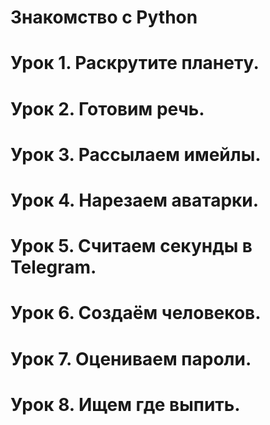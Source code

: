# Знакомство с Python

# Урок 1. Раскрутите планету.
# Урок 2. Готовим речь.
# Урок 3. Рассылаем имейлы.
# Урок 4. Нарезаем аватарки.
# Урок 5. Считаем секунды в Telegram.
# Урок 6. Создаём человеков.
# Урок 7. Оцениваем пароли.
# Урок 8. Ищем где выпить.
